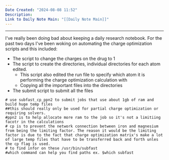 ```yaml
---
Date Created: "2024-08-08 11:52"
Description: 
Link to Daily Note Main: "[[Daily Note Main]]"
---
```

---
I've really been doing bad about keeping a daily research notebook. 
For the past two days I've been woking on automating the charge optimization scripts and this included:
- The script to change the charges on the drug to 1
- The script to create the directories, individual directories for each atom edited.
	- This script also edited the run file to specify which atom it is performing the charge optimization calculation with
	- Copying all the important files into the directories
- The submit script to submit all the files
```
# use subfast_cp_ppn2 to submit jobs that use about 1gb of ram and build huge temp files
##this should really only be used for partial charge optimization or requiring solvers.
#ppn2 is to help allocate more ram to the job so it's not a limitiing facotr in the calculations
# cp is to prevent the network connection between iron and magnesium from being the limiting factor. The reason it would be the limiting factor is due to the fact that charge optimization matrix's make a lot of large temp files that have to be transferred back and forth unles the cp flag is used.
# to find infor on these /usr/bin/subfast
#which command can help you find paths ex. $which subfast
```